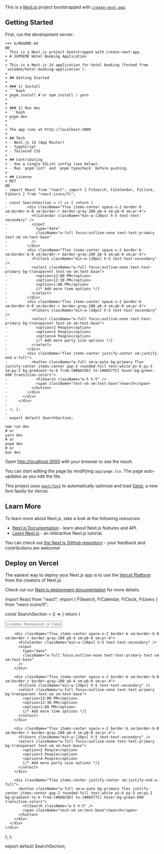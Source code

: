 This is a [Next.js](https://nextjs.org) project bootstrapped with [`create-next-app`](https://nextjs.org/docs/app/api-reference/cli/create-next-app).

## Getting Started

First, run the development server:

```bash--- a/README.md
+++ b/README.md
@@
- This is a Next.js project bootstrapped with create-next-app.
+ # SUPREME Hotel Booking Application
+
+ This is a Next.js 14 application for hotel booking (forked from `salemhe/hotel-booking-application`).
+ 
+ ## Getting Started
+ 
+ ### 1) Install
+ ```bash
+ pnpm install # or npm install / yarn
+ ```
+ 
+ ### 2) Run dev
+ ```bash
+ pnpm dev
+ ```
+ 
+ The app runs at http://localhost:3000
+ 
+ ## Tech
+ - Next.js 14 (App Router)
+ - TypeScript
+ - Tailwind CSS
+ 
+ ## Contributing
+ - Use a single ESLint config (see below).
+ - Run `pnpm lint` and `pnpm typecheck` before pushing.
+ 
+ ## License
+ MIT
@@
- import React from "react"; import { FiSearch, FiCalendar, FiClock, FiUsers } from "react-icons/fi";
- 
- const SearchSection = () => { return (
-         <div className="flex items-center space-x-2 border-b sm:border-b-0 sm:border-r border-gray-200 pb-4 sm:pb-0 sm:pr-4">
-           <FiCalendar className="min-w-[20px] h-5 text-text-secondary" />
-           <input
-             type="date"
-             className="w-full focus:outline-none text-text-primary text-sm sm:text-base"
-           />
-         </div>
-         <div className="flex items-center space-x-2 border-b sm:border-b-0 sm:border-r border-gray-200 pb-4 sm:pb-0 sm:pr-4">
-           <FiClock className="min-w-[20px] h-5 text-text-secondary" />
-           <select className="w-full focus:outline-none text-text-primary bg-transparent text-sm sm:text-base">
-             <option>12:00 PM</option>
-             <option>12:30 PM</option>
-             <option>1:00 PM</option>
-             {/* Add more time options */}
-           </select>
-         </div>
-         <div className="flex items-center space-x-2 border-b sm:border-b-0 sm:border-r border-gray-200 pb-4 sm:pb-0 sm:pr-4">
-           <FiUsers className="min-w-[20px] h-5 text-text-secondary" />
-           <select className="w-full focus:outline-none text-text-primary bg-transparent text-sm sm:text-base">
-             <option>2 People</option>
-             <option>3 People</option>
-             <option>4 People</option>
-             {/* Add more party size options */}
-           </select>
-         </div>
-         <div className="flex items-center justify-center sm:justify-end w-full">
-           <button className="w-full sm:w-auto bg-primary flex justify-center items-center gap-2 rounded-full text-white px-6 py-3 sm:py-2 bg-gradient-to-b from-[#0A6C6D] to-[#08577C] hover:bg-green-600 transition-colors">
-             <FiSearch className="w-5 h-5" />
-             <span className="text-sm sm:text-base">Search</span>
-           </button>
-         </div>
-       </div>
-     </div>
- 
- ); };
- 
- export default SearchSection;

npm run dev
# or
yarn dev
# or
pnpm dev
# or
bun dev
```

Open [http://localhost:3000](http://localhost:3000) with your browser to see the result.

You can start editing the page by modifying `app/page.tsx`. The page auto-updates as you edit the file.

This project uses [`next/font`](https://nextjs.org/docs/app/building-your-application/optimizing/fonts) to automatically optimize and load [Geist](https://vercel.com/font), a new font family for Vercel.

## Learn More

To learn more about Next.js, take a look at the following resources:

- [Next.js Documentation](https://nextjs.org/docs) - learn about Next.js features and API.
- [Learn Next.js](https://nextjs.org/learn) - an interactive Next.js tutorial.

You can check out [the Next.js GitHub repository](https://github.com/vercel/next.js) - your feedback and contributions are welcome!

## Deploy on Vercel

The easiest way to deploy your Next.js app is to use the [Vercel Platform](https://vercel.com/new?utm_medium=default-template&filter=next.js&utm_source=create-next-app&utm_campaign=create-next-app-readme) from the creators of Next.js.

Check out our [Next.js deployment documentation](https://nextjs.org/docs/app/building-your-application/deploying) for more details.


import React from "react";
import { FiSearch, FiCalendar, FiClock, FiUsers } from "react-icons/fi";

const SearchSection = () => {
  return (
    <div className="bg-white z-50 absolute top-35 w-[90%] mx-auto left-0 right-0 rounded-2xl sm:rounded-full shadow-lg p-4 sm:p-2 justify-center mb-8">
      <div className="grid grid-cols-1 sm:grid-cols-2 lg:grid-cols-5 gap-4">
        <div className="flex items-center space-x-2 border-b sm:border-b-0 sm:border-r border-gray-200 pb-4 sm:pb-0 sm:pr-4">
          <FiSearch className="min-w-[20px] h-5 text-text-secondary" />
          <input
            type="text"
            placeholder="Location, Restaurant, or Cuisine"
            className="w-full focus:outline-none text-text-primary text-sm sm:text-base"
          />
        </div>

        <div className="flex items-center space-x-2 border-b sm:border-b-0 sm:border-r border-gray-200 pb-4 sm:pb-0 sm:pr-4">
          <FiCalendar className="min-w-[20px] h-5 text-text-secondary" />
          <input
            type="date"
            className="w-full focus:outline-none text-text-primary text-sm sm:text-base"
          />
        </div>

        <div className="flex items-center space-x-2 border-b sm:border-b-0 sm:border-r border-gray-200 pb-4 sm:pb-0 sm:pr-4">
          <FiClock className="min-w-[20px] h-5 text-text-secondary" />
          <select className="w-full focus:outline-none text-text-primary bg-transparent text-sm sm:text-base">
            <option>12:00 PM</option>
            <option>12:30 PM</option>
            <option>1:00 PM</option>
            {/* Add more time options */}
          </select>
        </div>

        <div className="flex items-center space-x-2 border-b sm:border-b-0 sm:border-r border-gray-200 pb-4 sm:pb-0 sm:pr-4">
          <FiUsers className="min-w-[20px] h-5 text-text-secondary" />
          <select className="w-full focus:outline-none text-text-primary bg-transparent text-sm sm:text-base">
            <option>2 People</option>
            <option>3 People</option>
            <option>4 People</option>
            {/* Add more party size options */}
          </select>
        </div>
        
        <div className="flex items-center justify-center sm:justify-end w-full">
          <button className="w-full sm:w-auto bg-primary flex justify-center items-center gap-2 rounded-full text-white px-6 py-3 sm:py-2 bg-gradient-to-b from-[#0A6C6D] to-[#08577C] hover:bg-green-600 transition-colors">
            <FiSearch className="w-5 h-5" />
            <span className="text-sm sm:text-base">Search</span>
          </button>
        </div>
      </div>
    </div>
  );
};

export default SearchSection;
